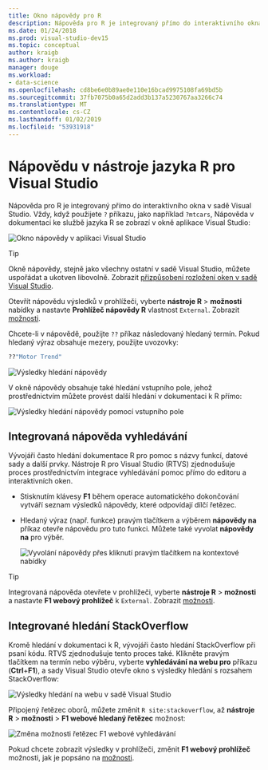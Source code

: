 ```yaml
---
title: Okno nápovědy pro R
description: Nápověda pro R je integrovaný přímo do interaktivního okna v sadě Visual Studio prostřednictvím? příkaz.
ms.date: 01/24/2018
ms.prod: visual-studio-dev15
ms.topic: conceptual
author: kraigb
ms.author: kraigb
manager: douge
ms.workload:
- data-science
ms.openlocfilehash: cd8be6e0b89ae0e110e16bcad9975108fa69bd5b
ms.sourcegitcommit: 37fb7075b0a65d2add3b137a5230767aa3266c74
ms.translationtype: MT
ms.contentlocale: cs-CZ
ms.lasthandoff: 01/02/2019
ms.locfileid: "53931918"
---
```

# <a name="help-in-r-tools-for-visual-studio"></a>Nápovědu v nástroje jazyka R pro Visual Studio

Nápověda pro R je integrovaný přímo do interaktivního okna v sadě Visual Studio. Vždy, když použijete `?` příkazu, jako například `?mtcars`, Nápověda v dokumentaci ke službě jazyka R se zobrazí v okně aplikace Visual Studio:

![Okno nápovědy v aplikaci Visual Studio](media/help-window.png)

> [!Tip]
> Okně nápovědy, stejně jako všechny ostatní v sadě Visual Studio, můžete uspořádat a ukotven libovolně. Zobrazit [přizpůsobení rozložení oken v sadě Visual Studio](../ide/customizing-window-layouts-in-visual-studio.md).
>
> Otevřít nápovědu výsledků v prohlížeči, vyberte **nástroje R** > **možnosti** nabídky a nastavte **Prohlížeč nápovědy R** vlastnost `External`. Zobrazit [možnosti](options-for-r-tools-in-visual-studio.md).

Chcete-li v nápovědě, použijte `??` příkaz následovaný hledaný termín. Pokud hledaný výraz obsahuje mezery, použijte uvozovky:

```R
??"Motor Trend"
```

![Výsledky hledání nápovědy](media/help-search1.png)

V okně nápovědy obsahuje také hledání vstupního pole, jehož prostřednictvím můžete provést další hledání v dokumentaci k R přímo:

![Výsledky hledání nápovědy pomocí vstupního pole](media/help-search2.png)

## <a name="integrated-help-lookup"></a>Integrovaná nápověda vyhledávání

Vývojáři často hledání dokumentace R pro pomoc s názvy funkcí, datové sady a další prvky. Nástroje R pro Visual Studio (RTVS) zjednodušuje proces prostřednictvím integrace vyhledávání pomoc přímo do editoru a interaktivních oken.

- Stisknutím klávesy **F1** během operace automatického dokončování vytváří seznam výsledků nápovědy, které odpovídají dílčí řetězec.
- Hledaný výraz (např. funkce) pravým tlačítkem a výběrem **nápovědy na** příkaz otevře nápovědu pro tuto funkci. Můžete také vyvolat **nápovědy na** pro výběr.

    ![Vyvolání nápovědy přes kliknutí pravým tlačítkem na kontextové nabídky](media/help-right-click.png)

> [!Tip]
> Integrovaná nápověda otevřete v prohlížeči, vyberte **nástroje R** > **možnosti** a nastavte **F1 webový prohlížeč** k `External`. Zobrazit [možnosti](options-for-r-tools-in-visual-studio.md).

## <a name="integrated-stackoverflow-search"></a>Integrované hledání StackOverflow

Kromě hledání v dokumentaci k R, vývojáři často hledání StackOverflow při psaní kódu. RTVS zjednodušuje tento proces také. Klikněte pravým tlačítkem na termín nebo výběru, vyberte **vyhledávání na webu pro** příkazu (**Ctrl**+**F1**), a sady Visual Studio otevře okno s výsledky hledání s rozsahem StackOverflow:

![Výsledky hledání na webu v sadě Visual Studio](media/help-web-search-results.png)

Připojený řetězec oborů, můžete změnit `R site:stackoverflow`, až **nástroje R** > **možnosti** > **F1 webové hledaný řetězec** možnost:

![Změna možnosti řetězec F1 webové vyhledávání](media/options-dialog.png)

Pokud chcete zobrazit výsledky v prohlížeči, změnit **F1 webový prohlížeč** možnosti, jak je popsáno na [možnosti](options-for-r-tools-in-visual-studio.md).